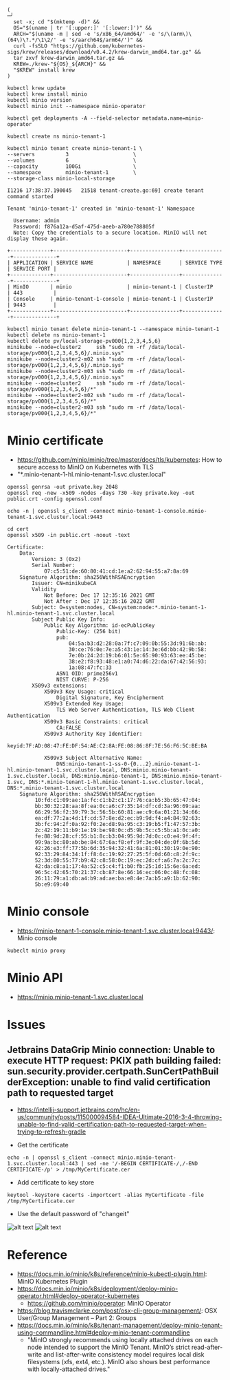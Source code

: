 

```commandline
(                                                                                                                                              ─╯
  set -x; cd "$(mktemp -d)" &&
  OS="$(uname | tr '[:upper:]' '[:lower:]')" &&
  ARCH="$(uname -m | sed -e 's/x86_64/amd64/' -e 's/\(arm\)\(64\)\?.*/\1\2/' -e 's/aarch64$/arm64/')" &&
  curl -fsSLO "https://github.com/kubernetes-sigs/krew/releases/download/v0.4.2/krew-darwin_amd64.tar.gz" &&
  tar zxvf krew-darwin_amd64.tar.gz &&
  KREW=./krew-"${OS}_${ARCH}" &&
  "$KREW" install krew
)
```

```commandline
kubectl krew update
kubectl krew install minio
kubectl minio version
kubectl minio init --namespace minio-operator
```

```commandline
kubectl get deployments -A --field-selector metadata.name=minio-operator
```

```commandline
kubectl create ns minio-tenant-1
```
```commandline
kubectl minio tenant create minio-tenant-1 \
--servers          3                     \
--volumes          6                     \
--capacity         100Gi                 \
--namespace        minio-tenant-1        \
--storage-class minio-local-storage
```

```text
I1216 17:38:37.190045   21518 tenant-create.go:69] create tenant command started

Tenant 'minio-tenant-1' created in 'minio-tenant-1' Namespace

  Username: admin
  Password: f876a12a-d5af-475d-aeeb-a780e788805f
  Note: Copy the credentials to a secure location. MinIO will not display these again.

+-------------+------------------------+----------------+--------------+--------------+
| APPLICATION | SERVICE NAME           | NAMESPACE      | SERVICE TYPE | SERVICE PORT |
+-------------+------------------------+----------------+--------------+--------------+
| MinIO       | minio                  | minio-tenant-1 | ClusterIP    | 443          |
| Console     | minio-tenant-1-console | minio-tenant-1 | ClusterIP    | 9443         |
+-------------+------------------------+----------------+--------------+--------------+
```

```commandline
kubectl minio tenant delete minio-tenant-1 --namespace minio-tenant-1
kubectl delete ns minio-tenant-1
kubectl delete pv/local-storage-pv000{1,2,3,4,5,6}
minikube --node=cluster2     ssh "sudo rm -rf /data/local-storage/pv000{1,2,3,4,5,6}/.minio.sys"
minikube --node=cluster2-m02 ssh "sudo rm -rf /data/local-storage/pv000{1,2,3,4,5,6}/.minio.sys"
minikube --node=cluster2-m03 ssh "sudo rm -rf /data/local-storage/pv000{1,2,3,4,5,6}/.minio.sys"
minikube --node=cluster2     ssh "sudo rm -rf /data/local-storage/pv000{1,2,3,4,5,6}/*"
minikube --node=cluster2-m02 ssh "sudo rm -rf /data/local-storage/pv000{1,2,3,4,5,6}/*"
minikube --node=cluster2-m03 ssh "sudo rm -rf /data/local-storage/pv000{1,2,3,4,5,6}/*"
```
# Minio certificate
   * https://github.com/minio/minio/tree/master/docs/tls/kubernetes: How to secure access to MinIO on Kubernetes with TLS
   * "*.minio-tenant-1-hl.minio-tenant-1.svc.cluster.local"

```commandline
openssl genrsa -out private.key 2048
openssl req -new -x509 -nodes -days 730 -key private.key -out public.crt -config openssl.conf
```

```commandline
echo -n | openssl s_client -connect minio-tenant-1-console.minio-tenant-1.svc.cluster.local:9443
```
```commandline
cd cert
openssl x509 -in public.crt -noout -text
```

```text
Certificate:
    Data:
        Version: 3 (0x2)
        Serial Number:
            07:c5:51:de:60:80:41:cd:1e:a2:62:94:55:a7:8a:69
    Signature Algorithm: sha256WithRSAEncryption
        Issuer: CN=minikubeCA
        Validity
            Not Before: Dec 17 12:35:16 2021 GMT
            Not After : Dec 17 12:35:16 2022 GMT
        Subject: O=system:nodes, CN=system:node:*.minio-tenant-1-hl.minio-tenant-1.svc.cluster.local
        Subject Public Key Info:
            Public Key Algorithm: id-ecPublicKey
                Public-Key: (256 bit)
                pub:
                    04:5a:b3:d2:28:0a:7f:c7:09:0b:55:3d:91:6b:ab:
                    30:ce:76:0e:7e:a5:43:1e:14:3e:6d:bb:42:9b:58:
                    7e:0b:24:2d:19:b6:01:5e:65:90:93:63:ee:45:be:
                    38:e2:f8:93:48:e1:a0:74:d6:22:da:67:42:56:93:
                    1a:08:47:fc:33
                ASN1 OID: prime256v1
                NIST CURVE: P-256
        X509v3 extensions:
            X509v3 Key Usage: critical
                Digital Signature, Key Encipherment
            X509v3 Extended Key Usage:
                TLS Web Server Authentication, TLS Web Client Authentication
            X509v3 Basic Constraints: critical
                CA:FALSE
            X509v3 Authority Key Identifier:
                keyid:7F:AD:08:47:FE:DF:54:AE:C2:8A:FE:08:86:8F:7E:56:F6:5C:BE:BA

            X509v3 Subject Alternative Name:
                DNS:minio-tenant-1-ss-0-{0...2}.minio-tenant-1-hl.minio-tenant-1.svc.cluster.local, DNS:minio.minio-tenant-1.svc.cluster.local, DNS:minio.minio-tenant-1, DNS:minio.minio-tenant-1.svc, DNS:*.minio-tenant-1-hl.minio-tenant-1.svc.cluster.local, DNS:*.minio-tenant-1.svc.cluster.local
    Signature Algorithm: sha256WithRSAEncryption
         10:fd:c1:09:ae:1a:fc:c1:b2:c1:17:76:ca:b5:3b:65:47:04:
         bb:30:32:28:aa:8f:ea:0c:a6:c7:35:14:df:cd:3a:96:69:aa:
         66:29:56:f2:39:79:3c:56:5b:60:81:ae:c9:6a:01:21:34:66:
         ea:df:77:2a:4d:1f:cd:57:8e:d2:ec:b9:9d:f4:a4:84:92:63:
         3b:fc:94:2f:0a:92:f0:2e:d8:9a:95:c3:19:b5:f1:47:57:3b:
         2c:42:19:11:b9:1e:19:be:98:0c:d5:9b:5c:c5:5b:a1:0c:a0:
         fe:88:9d:28:cf:55:b1:8c:b3:04:95:9d:7d:0c:c0:e4:9f:4f:
         99:9a:bc:80:ab:be:84:67:6a:f8:ef:9f:3e:04:de:0f:6b:5d:
         42:26:e3:ff:77:5b:6d:35:94:32:41:6a:81:01:30:19:0e:90:
         92:33:29:84:34:1f:f8:6c:19:92:27:25:5f:0d:60:c8:2f:9c:
         52:3d:80:55:77:b9:42:c8:58:0c:19:ec:2d:cf:a6:7a:2c:7c:
         42:da:c8:a1:17:4a:52:c5:c4:f1:b0:fb:25:1d:15:6e:6a:ed:
         96:5c:42:65:70:21:37:cb:87:8e:66:16:ec:06:0c:48:fc:08:
         26:11:79:a1:db:a4:b9:ad:ae:ba:e8:4e:7a:b5:a9:1b:62:90:
         5b:e9:69:40
```

# Minio console
   * https://minio-tenant-1-console.minio-tenant-1.svc.cluster.local:9443/: Minio console

```commandline
kubeclt minio proxy
```
# Minio API
   * https://minio.minio-tenant-1.svc.cluster.local

# Issues
##  Jetbrains DataGrip Minio connection: Unable to execute HTTP request: PKIX path building failed: sun.security.provider.certpath.SunCertPathBuilderException: unable to find valid certification path to requested target
   * https://intellij-support.jetbrains.com/hc/en-us/community/posts/115000094584-IDEA-Ultimate-2016-3-4-throwing-unable-to-find-valid-certification-path-to-requested-target-when-trying-to-refresh-gradle

   * Get the certificate
```commandline
echo -n | openssl s_client -connect minio.minio-tenant-1.svc.cluster.local:443 | sed -ne '/-BEGIN CERTIFICATE-/,/-END CERTIFICATE-/p' > /tmp/MyCertificate.cer
```
   * Add certificate to key store
```commandline
keytool -keystore cacerts -importcert -alias MyCertificate -file /tmp/MyCertificate.cer
```
   * Use the default password of "changeit"

![alt text](JetbrainsDatagripMinioConnection.png "Title")
![alt text](JetbrainDataGripAwsS3.png "Title")

# Reference
   * https://docs.min.io/minio/k8s/reference/minio-kubectl-plugin.html: MinIO Kubernetes Plugin
   * https://docs.min.io/minio/k8s/deployment/deploy-minio-operator.html#deploy-operator-kubernetes
      * https://github.com/minio/operator: MinIO Operator
   * https://blog.travismclarke.com/post/osx-cli-group-management/: OSX User/Group Management – Part 2: Groups
   * https://docs.min.io/minio/k8s/tenant-management/deploy-minio-tenant-using-commandline.html#deploy-minio-tenant-commandline
      * "MinIO strongly recommends using locally attached drives on each node intended to support the MinIO Tenant. MinIO’s strict read-after-write and list-after-write consistency model requires local disk filesystems (xfs, ext4, etc.). MinIO also shows best performance with locally-attached drives."
